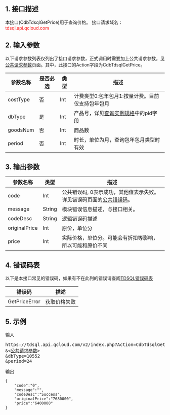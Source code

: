 ## 1. 接口描述
本接口(CdbTdsqlGetPrice)用于查询价格。
接口请求域名：<font style='color:red'>tdsql.api.qcloud.com </font>



## 2. 输入参数
以下请求参数列表仅列出了接口请求参数，正式调用时需要加上公共请求参数，见<a href='/doc/api/309/7016' title='公共请求参数'>公共请求参数</a>页面。其中，此接口的Action字段为CdbTdsqlGetPrice。

| 参数名称 | 是否必选  | 类型 | 描述 |
|---------|---------|---------|---------|
| costType | 否 | Int | 计费类型0:包年包月1:按量计费。目前仅支持包年包月|
| dbType | 是 | Int | 产品号，详见[查询实例规格](/doc/api/309/5537)中的pid字段|
| goodsNum | 否 | Int | 商品数|
| period | 否 | Int | 时长，单位为月，查询包年包月类型时有效|


## 3. 输出参数
| 参数名称 | 类型 | 描述 |
|---------|---------|---------|
| code | Int | 公共错误码, 0表示成功，其他值表示失败。详见错误码页面的<a href='https://www.qcloud.com/doc/api/309/%E9%94%99%E8%AF%AF%E7%A0%81#1.E3.80.81.E5.85.AC.E5.85.B1.E9.94.99.E8.AF.AF.E7.A0.81' title='公共错误码'>公共错误码</a>。|
| message | String | 模块错误信息描述，与接口相关。|
| codeDesc | String | 逻辑错误码描述  |
| originalPrice | Int | 原价，单位分|
| price | Int |实际价格，单位分。可能会有折扣等影响，所以可能和原价不同 |
## 4. 错误码表

以下是本接口常见的错误码，如果有不在此列的错误请查阅[TDSQL错误码表](/doc/api/309/7150)

| 错误码 | 描述 |
|---------|---------|
| GetPriceError | 获取价格失败 |
## 5. 示例
输入
<pre>
https://tdsql.api.qcloud.com/v2/index.php?Action=CdbTdsqlGetPrice
&<<a href="https://www.qcloud.com/doc/api/229/6976">公共请求参数</a>>
&dbType=10552
&period=24
</pre>
输出
```
{
    "code":"0",
    "message":"",
    "codeDesc":"Success",
    "originalPrice":"7680000",
    "price":"6400000"
}
```


